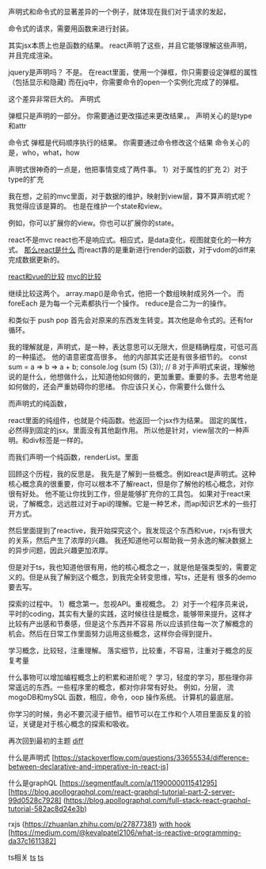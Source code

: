 声明式和命令式的显著差异的一个例子，就体现在我们对于请求的发起，

命令式的请求，需要用函数来进行封装。

其实jsx本质上也是函数的结果。
react声明了这些，并且它能够理解这些声明，并且完成渲染。

jquery是声明吗？
不是。
在react里面，使用一个弹框，你只需要设定弹框的属性（包括显示和隐藏)
而在jq中，你需要命令的open一个实例化完成了的弹框。

这个差异非常巨大的。
声明式

弹框只是声明的一部分。
你需要通过更改描述来更改结果，。
声明关心的是type和attr


命令式
弹框是代码顺序执行的结果。
你需要通过命令修改这个结果
命令关心的是，who，what，how

声明式很神奇的一点是，他把事情变成了两件事。
1）对于属性的扩充
2）对于type的扩充

我在想，之前的mvc里面，对于数据的维护，映射到view层，算不算声明式呢？
我觉得应该是算的。
也是在维护一个state和view。

例如，你可以扩展你的view。你也可以扩展你的state。

react不是mvc
react也不是响应式。相应式，是data变化，视图就变化的一种方式。
[那么react是什么](https://reactjs.org/blog/2013/06/05/why-react.html#reactive-updates-are-dead-simple)
而react靠的是重新进行render的函数，对于vdom的diff来完成数据更新的。

[react和vue的比较](https://www.qdfuns.com/article/40831/4e8bacfcc901a550ed10fe0a1d4c8c3c.html)
[mvc的比较](https://draveness.me/mvx)


继续比较这两个。
array.map()是命令式，他把一个数组映射成另外一个。
而foreEach 是为每一个元素都执行一个操作。
reduce是合二为一的操作。

和类似于
push
pop
首先会对原来的东西发生转变。其次他是命令式的。还有for循环。

我的理解就是，声明式，是一种，表达意思可以无限大，但是精确程度，可低可高的一种描述。
他的语意密度高很多。
他的内部其实还是有很多细节的。
const sum = a => b => a + b;
console.log (sum (5) (3)); // 8
对于声明式来说，理解他说的是什么，他想做什么，比知道他如何做的，更加重要。重要的多。去思考他是如何做的，还会严重妨碍你的思绪。
你应该只关心，你需要什么做什么

而声明式的纯函数，

react里面的纯组件，也就是个纯函数。他返回一个jsx作为结果。
固定的属性，必然得到固定的jsx。里面没有其他副作用。
所以他是针对，view层次的一种声明。和div标签是一样的。

而我们声明一个纯函数，renderList。里面



回顾这个历程，我的反思是。
我先是了解到一些概念。例如react是声明式。这种核心概念真的很重要，你可以根本不了解react，但是你了解他的核心概念，对你很有好处。
他不能让你找到工作，但是能够扩充你的工具包。
如果对于react来说，了解概念，远远胜过对于api的理解。它是一种艺术，而api知识艺术的一些打开方式。

然后里面提到了reactive，我开始探究这个。我发现这个东西和vue，rxjs有很大的关系，然后产生了浓厚的兴趣。
我还知道他可以帮助我一劳永逸的解决数据上的异步问题，因此兴趣更加浓厚。

但是对于ts，我也知道他很有用，他的核心概念之一，就是他是强类型的，需要定义的。但是从我了解到这个概念，到我完全转变思维，写ts，还是有
很多的demo要去写。

探索的过程中。
1）概念第一。忽视API。重视概念。
2）对于一个程序员来说，平时的coding，其实有大量的实践，这时候往往是概念，能够带来提升。这样才比较有产出感和节奏感，但是这个东西并不容易
所以应该抓住每一次了解概念的机会。然后在日常工作里面努力运用这些概念，这样你会得到提升。

学习概念，比较轻，注重理解。
落实细节，比较重，不容易，注重对于概念的反复考量

什么事物可以增加编程概念上的积累和进阶呢？
学习，轻度的学习，那些理你非常遥远的东西。一些程序里的概念，都对你非常有好处。
例如，分层，
流
mogoDB和mySQL
函数，相应，命令，oop
操作系统。
计算机的最底层。

你学习的时候，务必不要沉浸于细节。细节可以在工作和个人项目里面反复的验证，关键是对于核心概念的探索和吸收。


再次回到最初的主题
[diff](https://zhuanlan.zhihu.com/p/20346379)

什么是声明式
[https://stackoverflow.com/questions/33655534/difference-between-declarative-and-imperative-in-react-js]


什么是graphQL
[https://segmentfault.com/a/1190000011541295]
[https://blog.apollographql.com/react-graphql-tutorial-part-2-server-99d0528c7928]
(https://blog.apollographql.com/full-stack-react-graphql-tutorial-582ac8d24e3b)

rxjs
(https://zhuanlan.zhihu.com/p/27877381)
[with hook](https://jerryzou.com/posts/rxjs-hooks/)
[https://medium.com/@kevalpatel2106/what-is-reactive-programming-da37c1611382]

ts相关
[ts](https://juejin.im/entry/5b9e4a135188255c3a2d3695)
[ts](https://ts.xcatliu.com/basics/built-in-objects.html)
